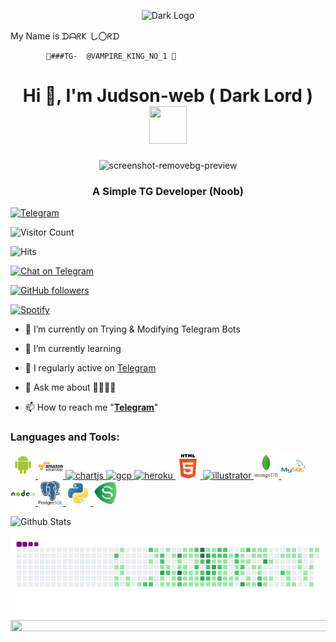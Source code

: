    <p align="center">
  <img src="https://i.ibb.co/xmYdG7m/images-removebg-preview.png" alt="Dark Logo">
</p>       
            My Name is ᗪᗩᖇ𐌊 し〇ᖇᗪ

            🔵###TG-  @VAMPIRE_KING_NO_1 🔵


<h1 align="center">Hi 👋, I'm Judson-web ( Dark Lord ) <img src="https://telegra.ph/file/ddf389fd2c2fbbf1be4e1.jpg" width="60" height="60"> </h1>
   <p align="center">
  <img src="https://i.ibb.co/wpjkRQS/screenshot-removebg-preview.png" alt="screenshot-removebg-preview" alt="Angel Image">
</p>
<h3 align="center">A Simple TG Developer (Noob)</h3>

[![Telegram](https://img.shields.io/badge/telegram-1b77FF.svg?style=for-the-badge&logo=telegram)](https://telegram.dog/VAMPIRE_KING_NO_1)

![Visitor Count](https://profile-counter.glitch.me/{Judson-web}/count.svg)  

![Hits](https://hits.seeyoufarm.com/api/count/incr/badge.svg?url=https://github.com/Judson-web/)

[![Chat on Telegram](https://img.shields.io/badge/Chat%20on-Telegram-brightgreen.svg)](https://telegram.dog/VAMPIRE_KING_NO_1)

[![GitHub followers](https://img.shields.io/github/followers/Judson-web.svg?style=social&label=Followers&maxAge=2592000)](https://github.com/Judson-web?tab=followers)

[![Spotify](https://novatorem.vercel.app/api/spotify)](https://spotify.com/)

- 🔭 I’m currently on Trying & Modifying Telegram Bots

- 🌱 I’m currently learning

- 📝 I regularly active on [Telegram](https://telegram.dog/VAMPIRE_KING_NO_1)

- 💬 Ask me about **👲😁😁😁**

- 📫 How to reach me "**[Telegram](https://telegram.dog/VAMPIRE_KING_NO_1)**"


<h3 align="left">Languages and Tools:</h3>
<p align="left"> <a href="https://developer.android.com" target="_blank"> <img src="https://raw.githubusercontent.com/devicons/devicon/master/icons/android/android-original-wordmark.svg" alt="android" width="40" height="40"/> </a> <a href="https://aws.amazon.com" target="_blank"> <img src="https://raw.githubusercontent.com/devicons/devicon/master/icons/amazonwebservices/amazonwebservices-original-wordmark.svg" alt="aws" width="40" height="40"/> </a> <a href="https://www.chartjs.org" target="_blank"> <img src="https://www.chartjs.org/media/logo-title.svg" alt="chartjs" width="40" height="40"/> </a> <a href="https://cloud.google.com" target="_blank"> <img src="https://www.vectorlogo.zone/logos/google_cloud/google_cloud-icon.svg" alt="gcp" width="40" height="40"/> </a> <a href="https://heroku.com" target="_blank"> <img src="https://www.vectorlogo.zone/logos/heroku/heroku-icon.svg" alt="heroku" width="40" height="40"/> </a> <a href="https://www.w3.org/html/" target="_blank"> <img src="https://raw.githubusercontent.com/devicons/devicon/master/icons/html5/html5-original-wordmark.svg" alt="html5" width="40" height="40"/> </a> <a href="https://www.adobe.com/in/products/illustrator.html" target="_blank"> <img src="https://www.vectorlogo.zone/logos/adobe_illustrator/adobe_illustrator-icon.svg" alt="illustrator" width="40" height="40"/> </a> <a href="https://www.mongodb.com/" target="_blank"> <img src="https://raw.githubusercontent.com/devicons/devicon/master/icons/mongodb/mongodb-original-wordmark.svg" alt="mongodb" width="40" height="40"/> </a> <a href="https://www.mysql.com/" target="_blank"> <img src="https://raw.githubusercontent.com/devicons/devicon/master/icons/mysql/mysql-original-wordmark.svg" alt="mysql" width="40" height="40"/> </a> <a href="https://nodejs.org" target="_blank"> <img src="https://raw.githubusercontent.com/devicons/devicon/master/icons/nodejs/nodejs-original-wordmark.svg" alt="nodejs" width="40" height="40"/> </a> <a href="https://www.postgresql.org" target="_blank"> <img src="https://raw.githubusercontent.com/devicons/devicon/master/icons/postgresql/postgresql-original-wordmark.svg" alt="postgresql" width="40" height="40"/> </a> <a href="https://www.python.org" target="_blank"> <img src="https://raw.githubusercontent.com/devicons/devicon/master/icons/python/python-original.svg" alt="python" width="40" height="40"/> </a> <a href="https://scully.io/" target="_blank"> <img src="https://raw.githubusercontent.com/scullyio/scully/main/assets/logos/SVG/scullyio-icon.svg" alt="scully" width="40" height="40"/> </a> </p>

![Github Stats](https://github-readme-stats.vercel.app/api?username=Judson-web&show_icons=true&bg_color=40,0f0101,f41111&title_color=140101f&text_color=140101)

![snake gif](https://github.com/Judson-web/Judson-web/blob/main/snake.gif)

<img src="https://user-images.githubusercontent.com/73097560/115834477-dbab4500-a447-11eb-908a-139a6edaec5c.gif" width="1002" height="18"> </h1>
